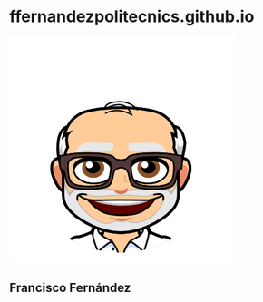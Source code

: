 # ffernandezpolitecnics.github.io

![alt](https://github.com/ffernandezpolitecnics/ffernandezpolitecnics.github.io/blob/master/img/fran.png "Francisco Fernández")

## Francisco Fernández
